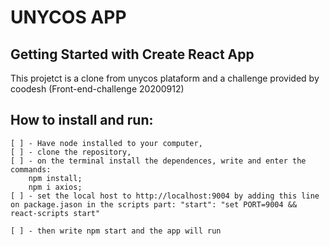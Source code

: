 # UNYCOS APP

## Getting Started with Create React App

This projetct is a clone from unycos plataform and a challenge provided by coodesh (Front-end-challenge 20200912)


## How to install and run:

    [ ] - Have node installed to your computer,
    [ ] - clone the repository,
    [ ] - on the terminal install the dependences, write and enter the commands: 
        npm install;
        npm i axios;
    [ ] - set the local host to http://localhost:9004 by adding this line on package.jason in the scripts part: "start": "set PORT=9004 && react-scripts start"

    [ ] - then write npm start and the app will run
